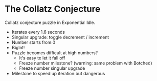 # The Collatz Conjecture

Collatz conjecture puzzle in Exponential Idle.

- Iterates every 1.6 seconds
- Singular upgrade: toggle decrement / increment
- Number starts from 0
- BigInt!
- Puzzle becomes difficult at high numbers?
  - It's easy to let it fall off
  - Freeze number milestone? (warning: same problem with Botched)
  - Freeze number singular upgrade
- Milestone to speed up iteration but dangerous
